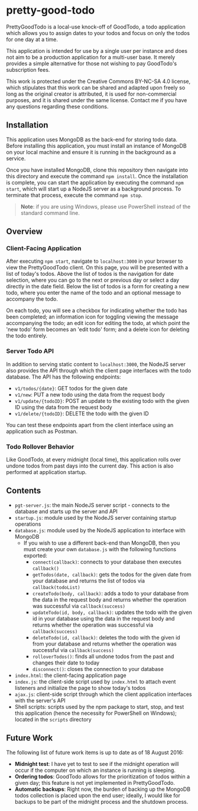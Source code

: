 # pretty-good-todo

PrettyGoodTodo is a local-use knock-off of GoodTodo, a todo application which allows you to assign dates to your todos and focus on only the todos for one day at a time.

This application is intended for use by a single user per instance and does not aim to be a production application for a multi-user base. It merely provides a simple alternative for those not wishing to pay GoodTodo's subscription fees.

This work is protected under the Creative Commons BY-NC-SA 4.0 license, which stipulates that this work can be shared and adapted upon freely so long as the original creator is attributed, it is used for non-commercial purposes, and it is shared under the same license. Contact me if you have any questions regarding these conditions.

## Installation

This application uses MongoDB as the back-end for storing todo data. Before installing this application, you must install an instance of MongoDB on your local machine and ensure it is running in the background as a service.

Once you have installed MongoDB, clone this repository then navigate into this directory and execute the command `npm install`. Once the installation is complete, you can start the application by executing the command `npm start`, which will start up a NodeJS server as a background process. To terminate that process, execute the command `npm stop`.

> **Note**: if you are using Windows, please use PowerShell instead of the standard command line.

## Overview

### Client-Facing Application

After executing `npm start`, navigate to `localhost:3000` in your browser to view the PrettyGoodTodo client. On this page, you will be presented with a list of today's todos. Above the list of todos is the navigation for date selection, where you can go to the next or previous day or select a day directly in the date field. Below the list of todos is a form for creating a new todo, where you enter the name of the todo and an optional message to accompany the todo.

On each todo, you will see a checkbox for indicating whether the todo has been completed; an information icon for toggling viewing the message accompanying the todo; an edit icon for editing the todo, at which point the 'new todo' form becomes an 'edit todo' form; and a delete icon for deleting the todo entirely.

### Server Todo API

In addition to serving static content to `localhost:3000`, the NodeJS server also provides the API through which the client page interfaces with the todo database. The API has the following endpoints:

- `v1/todos/{date}`: GET todos for the given date
- `v1/new`: PUT a new todo using the data from the request body
- `v1/update/{todoID}`: POST an update to the existing todo with the given ID using the data from the request body
- `v1/delete/{todoID}`: DELETE the todo with the given ID

You can test these endpoints apart from the client interface using an application such as Postman.

### Todo Rollover Behavior

Like GoodTodo, at every midnight (local time), this application rolls over undone todos from past days into the current day. This action is also performed at application startup.

## Contents

- `pgt-server.js`: the main NodeJS server script - connects to the database and starts up the server and API
- `startup.js`: module used by the NodeJS server containing startup operations
- `database.js`: module used by the NodeJS application to interface with MongoDB
	- If you wish to use a different back-end than MongoDB, then you must create your own `database.js` with the following functions exported:
		- `connect(callback)`: connects to your database then executes `callback()`
		- `getTodos(date, callback)`: gets the todos for the given date from your database and returns the list of todos via `callback(todoList)`
		- `createTodo(body, callback)`: adds a todo to your database from the data in the request body and returns whether the operation was successful via `callback(success)`
		- `updateTodo(id, body, callback)`: updates the todo with the given id in your database using the data in the request body and returns whether the operation was successful via `callback(success)`
		- `deleteTodo(id, callback)`: deletes the todo with the given id from your database and returns whether the operation was successful via `callback(success)`
		- `rolloverTodos()`: finds all undone todos from the past and changes their date to today
		- `disconnect()`: closes the connection to your database
- `index.html`: the client-facing application page
- `index.js`: the client-side script used by `index.html` to attach event listeners and initialize the page to show today's todos
- `ajax.js`: client-side script through which the client application interfaces with the server's API
- Shell scripts: scripts used by the npm package to start, stop, and test this application (hence the necessity for PowerShell on Windows); located in the `scripts` directory

## Future Work

The following list of future work items is up to date as of 18 August 2016:

- **Midnight test**: I have yet to test to see if the midnight operation will occur if the computer on which an instance is running is sleeping.
- **Ordering todos**: GoodTodo allows for the prioritization of todos within a given day; this feature is not yet implemented in PrettyGoodTodo.
- **Automatic backups**: Right now, the burden of backing up the MongoDB todos collection is placed upon the end user; ideally, I would like for backups to be part of the midnight process and the shutdown process.
